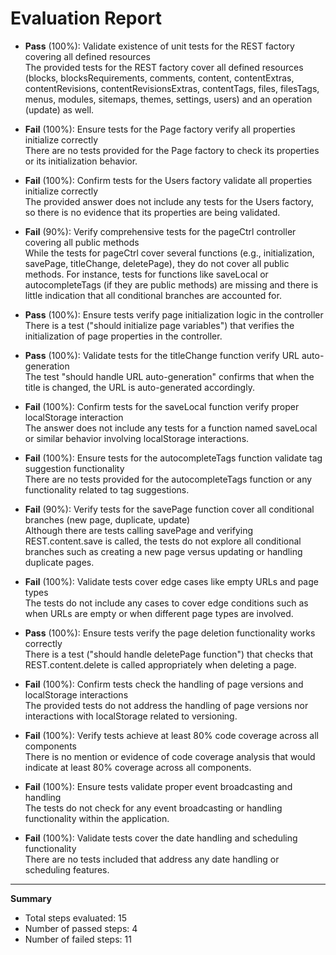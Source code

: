 # Evaluation Report

- **Pass** (100%): Validate existence of unit tests for the REST factory covering all defined resources  
  The provided tests for the REST factory cover all defined resources (blocks, blocksRequirements, comments, content, contentExtras, contentRevisions, contentRevisionsExtras, contentTags, files, filesTags, menus, modules, sitemaps, themes, settings, users) and an operation (update) as well.

- **Fail** (100%): Ensure tests for the Page factory verify all properties initialize correctly  
  There are no tests provided for the Page factory to check its properties or its initialization behavior.

- **Fail** (100%): Confirm tests for the Users factory validate all properties initialize correctly  
  The provided answer does not include any tests for the Users factory, so there is no evidence that its properties are being validated.

- **Fail** (90%): Verify comprehensive tests for the pageCtrl controller covering all public methods  
  While the tests for pageCtrl cover several functions (e.g., initialization, savePage, titleChange, deletePage), they do not cover all public methods. For instance, tests for functions like saveLocal or autocompleteTags (if they are public methods) are missing and there is little indication that all conditional branches are accounted for.

- **Pass** (100%): Ensure tests verify page initialization logic in the controller  
  There is a test ("should initialize page variables") that verifies the initialization of page properties in the controller.

- **Pass** (100%): Validate tests for the titleChange function verify URL auto-generation  
  The test "should handle URL auto-generation" confirms that when the title is changed, the URL is auto-generated accordingly.

- **Fail** (100%): Confirm tests for the saveLocal function verify proper localStorage interaction  
  The answer does not include any tests for a function named saveLocal or similar behavior involving localStorage interactions.

- **Fail** (100%): Ensure tests for the autocompleteTags function validate tag suggestion functionality  
  There are no tests provided for the autocompleteTags function or any functionality related to tag suggestions.

- **Fail** (90%): Verify tests for the savePage function cover all conditional branches (new page, duplicate, update)  
  Although there are tests calling savePage and verifying REST.content.save is called, the tests do not explore all conditional branches such as creating a new page versus updating or handling duplicate pages.

- **Fail** (100%): Validate tests cover edge cases like empty URLs and page types  
  The tests do not include any cases to cover edge conditions such as when URLs are empty or when different page types are involved.

- **Pass** (100%): Ensure tests verify the page deletion functionality works correctly  
  There is a test ("should handle deletePage function") that checks that REST.content.delete is called appropriately when deleting a page.

- **Fail** (100%): Confirm tests check the handling of page versions and localStorage interactions  
  The provided tests do not address the handling of page versions nor interactions with localStorage related to versioning.

- **Fail** (100%): Verify tests achieve at least 80% code coverage across all components  
  There is no mention or evidence of code coverage analysis that would indicate at least 80% coverage across all components.

- **Fail** (100%): Ensure tests validate proper event broadcasting and handling  
  The tests do not check for any event broadcasting or handling functionality within the application.

- **Fail** (100%): Validate tests cover the date handling and scheduling functionality  
  There are no tests included that address any date handling or scheduling features.

---

**Summary**

- Total steps evaluated: 15  
- Number of passed steps: 4  
- Number of failed steps: 11
